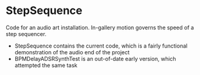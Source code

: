 StepSequence
============

Code for an audio art installation. In-gallery motion governs the speed of a step sequencer.

* StepSequence contains the current code, which is a fairly functional demonstration of the audio end of the project
* BPMDelayADSRSynthTest is an out-of-date early version, which attempted the same task
